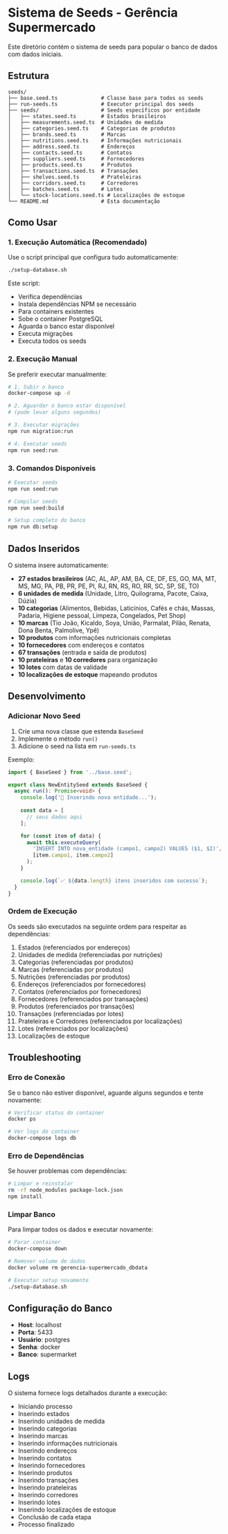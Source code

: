 # Sistema de Seeds - Gerência Supermercado

Este diretório contém o sistema de seeds para popular o banco de dados com dados iniciais.

## Estrutura

```
seeds/
├── base.seed.ts              # Classe base para todos os seeds
├── run-seeds.ts              # Executor principal dos seeds
├── seeds/                    # Seeds específicos por entidade
│   ├── states.seed.ts        # Estados brasileiros
│   ├── measurements.seed.ts  # Unidades de medida
│   ├── categories.seed.ts    # Categorias de produtos
│   ├── brands.seed.ts        # Marcas
│   ├── nutritions.seed.ts    # Informações nutricionais
│   ├── address.seed.ts       # Endereços
│   ├── contacts.seed.ts      # Contatos
│   ├── suppliers.seed.ts     # Fornecedores
│   ├── products.seed.ts      # Produtos
│   ├── transactions.seed.ts  # Transações
│   ├── shelves.seed.ts       # Prateleiras
│   ├── corridors.seed.ts     # Corredores
│   ├── batches.seed.ts       # Lotes
│   └── stock-locations.seed.ts # Localizações de estoque
└── README.md                 # Esta documentação
```

## Como Usar

### 1. Execução Automática (Recomendado)

Use o script principal que configura tudo automaticamente:

```bash
./setup-database.sh
```

Este script:
- Verifica dependências
- Instala dependências NPM se necessário
- Para containers existentes
- Sobe o container PostgreSQL
- Aguarda o banco estar disponível
- Executa migrações
- Executa todos os seeds

### 2. Execução Manual

Se preferir executar manualmente:

```bash
# 1. Subir o banco
docker-compose up -d

# 2. Aguardar o banco estar disponível
# (pode levar alguns segundos)

# 3. Executar migrações
npm run migration:run

# 4. Executar seeds
npm run seed:run
```

### 3. Comandos Disponíveis

```bash
# Executar seeds
npm run seed:run

# Compilar seeds
npm run seed:build

# Setup completo do banco
npm run db:setup
```

## Dados Inseridos

O sistema insere automaticamente:

- **27 estados brasileiros** (AC, AL, AP, AM, BA, CE, DF, ES, GO, MA, MT, MS, MG, PA, PB, PR, PE, PI, RJ, RN, RS, RO, RR, SC, SP, SE, TO)
- **6 unidades de medida** (Unidade, Litro, Quilograma, Pacote, Caixa, Dúzia)
- **10 categorias** (Alimentos, Bebidas, Laticínios, Cafés e chás, Massas, Padaria, Higiene pessoal, Limpeza, Congelados, Pet Shop)
- **10 marcas** (Tio João, Kicaldo, Soya, União, Parmalat, Pilão, Renata, Dona Benta, Palmolive, Ypê)
- **10 produtos** com informações nutricionais completas
- **10 fornecedores** com endereços e contatos
- **67 transações** (entrada e saída de produtos)
- **10 prateleiras** e **10 corredores** para organização
- **10 lotes** com datas de validade
- **10 localizações de estoque** mapeando produtos

## Desenvolvimento

### Adicionar Novo Seed

1. Crie uma nova classe que estenda `BaseSeed`
2. Implemente o método `run()`
3. Adicione o seed na lista em `run-seeds.ts`

Exemplo:

```typescript
import { BaseSeed } from '../base.seed';

export class NewEntitySeed extends BaseSeed {
  async run(): Promise<void> {
    console.log('🌱 Inserindo nova entidade...');
    
    const data = [
      // seus dados aqui
    ];

    for (const item of data) {
      await this.executeQuery(
        'INSERT INTO nova_entidade (campo1, campo2) VALUES ($1, $2)',
        [item.campo1, item.campo2]
      );
    }

    console.log(`✅ ${data.length} itens inseridos com sucesso`);
  }
}
```

### Ordem de Execução

Os seeds são executados na seguinte ordem para respeitar as dependências:

1. Estados (referenciados por endereços)
2. Unidades de medida (referenciadas por nutrições)
3. Categorias (referenciadas por produtos)
4. Marcas (referenciadas por produtos)
5. Nutrições (referenciadas por produtos)
6. Endereços (referenciados por fornecedores)
7. Contatos (referenciados por fornecedores)
8. Fornecedores (referenciados por transações)
9. Produtos (referenciados por transações)
10. Transações (referenciadas por lotes)
11. Prateleiras e Corredores (referenciados por localizações)
12. Lotes (referenciados por localizações)
13. Localizações de estoque

## Troubleshooting

### Erro de Conexão

Se o banco não estiver disponível, aguarde alguns segundos e tente novamente:

```bash
# Verificar status do container
docker ps

# Ver logs do container
docker-compose logs db
```

### Erro de Dependências

Se houver problemas com dependências:

```bash
# Limpar e reinstalar
rm -rf node_modules package-lock.json
npm install
```

### Limpar Banco

Para limpar todos os dados e executar novamente:

```bash
# Parar container
docker-compose down

# Remover volume de dados
docker volume rm gerencia-supermercado_dbdata

# Executar setup novamente
./setup-database.sh
```

## Configuração do Banco

- **Host**: localhost
- **Porta**: 5433
- **Usuário**: postgres
- **Senha**: docker
- **Banco**: supermarket

## Logs

O sistema fornece logs detalhados durante a execução:

- Iniciando processo
- Inserindo estados
- Inserindo unidades de medida
- Inserindo categorias
- Inserindo marcas
- Inserindo informações nutricionais
- Inserindo endereços
- Inserindo contatos
- Inserindo fornecedores
- Inserindo produtos
- Inserindo transações
- Inserindo prateleiras
- Inserindo corredores
- Inserindo lotes
- Inserindo localizações de estoque
- Conclusão de cada etapa
- Processo finalizado 